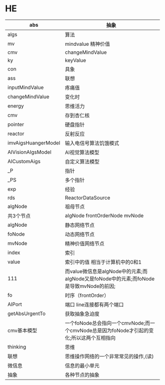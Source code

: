 # HE



| abs  | 抽象            |
| ---- | --------------- |
| algs | 算法            |
| mv   | mindvalue   精神价值    |
| cmv  | changeMindValue |
|   ky |       keyValue          |
|    con  |           具象      |
|     ass |       联想          |
|   inputMindValue   |  疼痛值               |
|   changeMindValue   |       变化时          |
|     energy |        思维活力         |
| cmv  |   存到杏仁核   |
|  pointer  |  硬盘指针  |
|   reactor | 反射反应|
|  imvAigsHuangerModel  |  输入电信号算法饥饿模式  |
|  AIVisionAIgsModel    |  AI视觉算法模型          |
|AICustomAigs|自定义算法模型|
|_P|指针|
|_PS|多个指针|
|exp|经验|
|rds|ReactorDataSource|
|algNode|祖母节点|
|共3个节点| algNode frontOrderNode mvNode|
|algNode|静态网络节点|
|foNode|动态网络节点|
|mvNode|精神价值网络节点|
|index|索引|
|value|索引中的值 相当于计算机中的0和1|
|111|而value微信息是algNode中的元素;而algNode又是foNode中的元素;而foNode是导致mvNode的前因;|
|fo|时序（frontOrder）|
|AIPort|端口  line连接都有两个端口|
|getAbsUrgentTo|获取抽象急迫度|
|cmv基本模型|一个foNode总会指向一个cmvNode;而一个cmvNode总是因为foNode才引起的变化;所以这两个互相指向|
|thinking|思维|
|联想|思维操作网络的一个非常常见的操作,(读)|
|微信息|信息的最小单元|
|抽象|各种节点的抽象|







